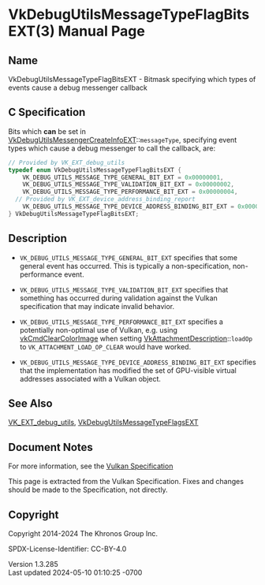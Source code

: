 # VkDebugUtilsMessageTypeFlagBitsEXT(3) Manual Page

## Name

VkDebugUtilsMessageTypeFlagBitsEXT - Bitmask specifying which types of
events cause a debug messenger callback



## <a href="#_c_specification" class="anchor"></a>C Specification

Bits which **can** be set in
[VkDebugUtilsMessengerCreateInfoEXT](https://registry.khronos.org/vulkan/specs/1.3-extensions/man/html/VkDebugUtilsMessengerCreateInfoEXT.html)::`messageType`,
specifying event types which cause a debug messenger to call the
callback, are:

``` c
// Provided by VK_EXT_debug_utils
typedef enum VkDebugUtilsMessageTypeFlagBitsEXT {
    VK_DEBUG_UTILS_MESSAGE_TYPE_GENERAL_BIT_EXT = 0x00000001,
    VK_DEBUG_UTILS_MESSAGE_TYPE_VALIDATION_BIT_EXT = 0x00000002,
    VK_DEBUG_UTILS_MESSAGE_TYPE_PERFORMANCE_BIT_EXT = 0x00000004,
  // Provided by VK_EXT_device_address_binding_report
    VK_DEBUG_UTILS_MESSAGE_TYPE_DEVICE_ADDRESS_BINDING_BIT_EXT = 0x00000008,
} VkDebugUtilsMessageTypeFlagBitsEXT;
```

## <a href="#_description" class="anchor"></a>Description

- `VK_DEBUG_UTILS_MESSAGE_TYPE_GENERAL_BIT_EXT` specifies that some
  general event has occurred. This is typically a non-specification,
  non-performance event.

- `VK_DEBUG_UTILS_MESSAGE_TYPE_VALIDATION_BIT_EXT` specifies that
  something has occurred during validation against the Vulkan
  specification that may indicate invalid behavior.

- `VK_DEBUG_UTILS_MESSAGE_TYPE_PERFORMANCE_BIT_EXT` specifies a
  potentially non-optimal use of Vulkan, e.g. using
  [vkCmdClearColorImage](https://registry.khronos.org/vulkan/specs/1.3-extensions/man/html/vkCmdClearColorImage.html) when setting
  [VkAttachmentDescription](https://registry.khronos.org/vulkan/specs/1.3-extensions/man/html/VkAttachmentDescription.html)::`loadOp` to
  `VK_ATTACHMENT_LOAD_OP_CLEAR` would have worked.

- `VK_DEBUG_UTILS_MESSAGE_TYPE_DEVICE_ADDRESS_BINDING_BIT_EXT` specifies
  that the implementation has modified the set of GPU-visible virtual
  addresses associated with a Vulkan object.

## <a href="#_see_also" class="anchor"></a>See Also

[VK_EXT_debug_utils](https://registry.khronos.org/vulkan/specs/1.3-extensions/man/html/VK_EXT_debug_utils.html),
[VkDebugUtilsMessageTypeFlagsEXT](https://registry.khronos.org/vulkan/specs/1.3-extensions/man/html/VkDebugUtilsMessageTypeFlagsEXT.html)

## <a href="#_document_notes" class="anchor"></a>Document Notes

For more information, see the <a
href="https://registry.khronos.org/vulkan/specs/1.3-extensions/html/vkspec.html#VkDebugUtilsMessageTypeFlagBitsEXT"
target="_blank" rel="noopener">Vulkan Specification</a>

This page is extracted from the Vulkan Specification. Fixes and changes
should be made to the Specification, not directly.

## <a href="#_copyright" class="anchor"></a>Copyright

Copyright 2014-2024 The Khronos Group Inc.

SPDX-License-Identifier: CC-BY-4.0

Version 1.3.285  
Last updated 2024-05-10 01:10:25 -0700
